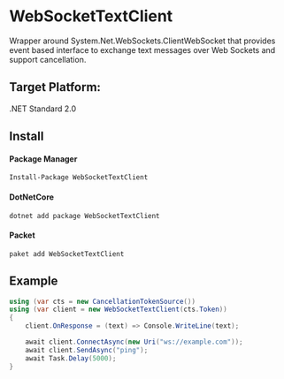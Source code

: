 # WebSocketTextClient

Wrapper around System.Net.WebSockets.ClientWebSocket that provides event based interface to exchange text messages over Web Sockets and support cancellation.

## Target Platform: 
.NET Standard 2.0

## Install

#### Package Manager
`Install-Package WebSocketTextClient`

#### DotNetCore
`dotnet add package WebSocketTextClient`

#### Packet
`paket add WebSocketTextClient`

## Example

```csharp
using (var cts = new CancellationTokenSource())
using (var client = new WebSocketTextClient(cts.Token))
{
    client.OnResponse = (text) => Console.WriteLine(text);

    await client.ConnectAsync(new Uri("ws://example.com"));
    await client.SendAsync("ping");
    await Task.Delay(5000);
}
```
